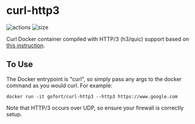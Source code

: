# curl-http3

![actions](https://img.shields.io/github/workflow/status/gofort/curl-http3/ci)
![size](https://img.shields.io/docker/image-size/gofort/curl-http3/latest)

Curl Docker container compiled with HTTP/3 (h3/quic) support based on [this instruction](https://github.com/curl/curl/blob/master/docs/HTTP3.md).

## To Use
The Docker entrypoint is "curl", so simply pass any args to the docker command as you would curl. For example:
```
docker run -it gofort/curl-http3 --http3 https://www.google.com
```
Note that HTTP/3 occurs over UDP, so ensure your firewall is correctly setup.
